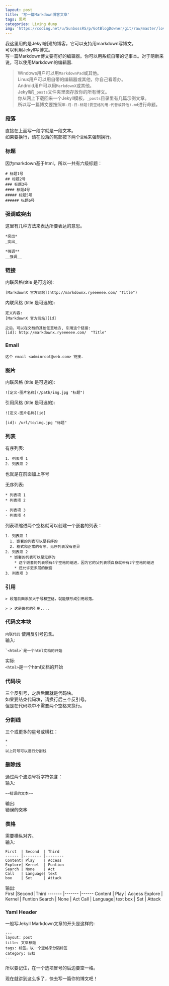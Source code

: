 ```yaml
---
layout: post
title: '写一篇Markdown博客文章'
tags: 思考
categories: Living dump
img: 'https://coding.net/u/SunbossRS/p/GotBlogDowner/git/raw/master/lovely-photo/SteveGet.jpeg'
---
```

  
我这里用的是Jekyll创建的博客，它可以支持用markdown写博文。  
可以利用Jekyll写博文。  
写一篇Markdown博文要有好的编辑器。你可以用系统自带的记事本。对于萌新来说，可以使用Markdown的编辑器.  
> Windows用户可以用`MarkdownPad`或其他。  
> Linux用户可以用自带的编辑器或其他，你自己看着办。  
> Android用户可以用`MarkdownX`或其他。    
Jekyll的`_posts`文件夹里面存放你的所有博文。  
你从网上下载回来一个Jekyll模板，`_posts`目录里有几篇示例文章。  
所以写一篇博文要按照`年-月-日-标题(要空格的用-代替或其他).md`进行命题。  
  
### 段落
直接在上面写一段字就是一段文本。  
如果要换行，请在段落的尾部按下两个`空格`来强制换行。

### 标题
因为markdown基于html，所以一共有六级标题：
```
# 标题1号
## 标题2号
### 标题3号
#### 标题4号
##### 标题5号
###### 标题6号
```

### 强调或突出
这里有几种方法来表达所要表达的意思。
```
*突出*
_突出_

*强调**   
__强调__
```
### 链接
内联风格(title 是可选的):
```
[MarkdownX 官方网站](http://markdownx.ryeeeeee.com/ "Title")
```
内联风格 (title 是可选的):
```
定义内容:
[MarkdownX 官方网站][id]

之后，可以在文档的其他任意地方, 引用这个链接:
[id]: http://markdownx.ryeeeeee.com/  "Title"
```

### Email
```
这个 email <adminroot@web.com> 链接.
```

### 图片
内联风格 (title 是可选的):
```
![定义-图片名称](/path/img.jpg "标题")
```
引用风格 (title 是可选的):
```
![定义-图片名称][id]

[id]: /url/to/img.jpg "标题"
```

### 列表
有序列表:
```
1. 列表项 1
2. 列表项 2
```  
也就是在前面加上序号  
  
无序列表:
```
* 列表项 1
* 列表项 2

- 列表项 3
- 列表项 4
```
列表项缩进两个空格就可以创建一个嵌套的列表：
```
1. 列表项 1
  1. 嵌套的列表可以是有序的
  2. 格式和正常的有序、无序列表没有差异
2. 列表项 2
  * 嵌套的列表可以是无序的
    * 这个嵌套的列表项有4个空格的缩进，因为它的父列表项自身就带有2个空格的缩进
    * 还允许更多层的嵌套
3. 列表项 3
```

### 引用
```
> 段落前面添加大于号和空格，就能够形成引用段落。

> > 这是嵌套的引用....
```

### 代码文本块
`内联代码` 使用反引号包含。  
输入:
```
`<html>`是一个html文档的开始
```
实际:  
`<html>`是一个html文档的开始

### 代码块
三个反引号，之后后面就是代码块。  
如果要结束代码块，请换行后三个反引号。  
但是在代码块中不需要两个空格来换行。

### 分割线
三个或更多的星号或横杠：
```
*
-
以上符号可以进行分割线
```

### 删除线
通过两个波浪号将字符包含：  
输入:
```
~~错误的文本~~
```
输出:  
~~错误的文本~~

### 表格
需要横纵对齐。  
输入:
```
First  | Second  | Third 
------ |-------- |--------
Content| Play    | Access
Explore| Kernel  | Funtion
Search | None    | Act
Call   | Language| text
box    | Set     | Attack
```
输出:  
First   |Second   |Third
------- |-------  |------
Content | Play    | Access
Explore | Kernel  | Funtion
Search  | None    | Act
Call    | Language| text
box     | Set     | Attack

### Yaml Header
一般写Jekyll Markdown文章的开头是这样的:
```
---
layout: post
title: 文章标题
tags: 标签。以一个空格来分隔标签
category: 归档
---
```
所以要记住，在一个选项冒号的后边要空一格。   
  
现在就讲到这么多了，快去写一篇你的博文吧！
